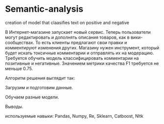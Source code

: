 # Semantic-analysis
creation of model that claasifies text on positive and negative

В Интернет-магазине запускает новый сервис. Теперь пользователи могут редактировать и дополнять описания товаров, как в вики-сообществах. То есть клиенты предлагают свои правки и комментируют изменения других. Магазину нужен инструмент, который будет искать токсичные комментарии и отправлять их на модерацию.
Требуется обучить модель классифицировать комментарии на позитивные и негативные. 
Значением метрики качества F1 требуется не меньше 0.75.

Алгоритм решения выглядит так:

Загрузим и подготовим данные.

Обучаем разные модели.

Выводы.

используемые навыки: Pandas, Numpy, Re, Sklearn, Catboost, Nltk

